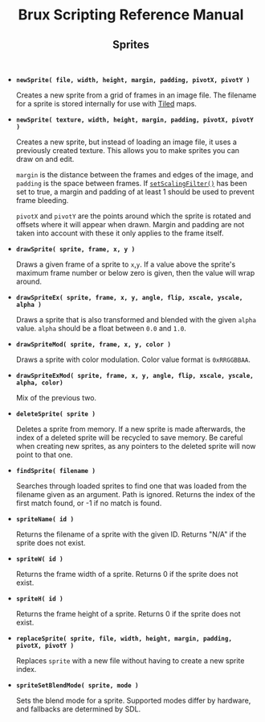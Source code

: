 # <center>**Brux Scripting Reference Manual**</center>
## <center>Sprites</center>



&nbsp;

* <a name="newSprite"></a>**`newSprite( file, width, height, margin, padding, pivotX, pivotY )`**

  Creates a new sprite from a grid of frames in an image file. The filename for a sprite is stored internally for use with [Tiled](https://mapeditor.org) maps.

* <a name="newSprite"></a>**`newSprite( texture, width, height, margin, padding, pivotX, pivotY )`**

  Creates a new sprite, but instead of loading an image file, it uses a previously created texture. This allows you to make sprites you can draw on and edit.

  `margin` is the distance between the frames and edges of the image, and `padding` is the space between frames. If [`setScalingFilter()`](graphics.md#setScalingFilter) has been set to true, a margin and padding of at least 1 should be used to prevent frame bleeding.

  `pivotX` and `pivotY` are the points around which the sprite is rotated and offsets where it will appear when drawn. Margin and padding are not taken into account with these it only applies to the frame itself.

* <a name="drawSprite"></a>**`drawSprite( sprite, frame, x, y )`**

  Draws a given frame of a sprite to `x`,`y`. If a value above the sprite's maximum frame number or below zero is given, then the value will wrap around.

* <a name="drawSpriteEx"></a>**`drawSpriteEx( sprite, frame, x, y, angle, flip, xscale, yscale, alpha )`**

  Draws a sprite that is also transformed and blended with the given `alpha` value. `alpha` should be a float between `0.0` and `1.0`.

* <a name="drawSpriteMod"></a>**`drawSpriteMod( sprite, frame, x, y, color )`**

  Draws a sprite with color modulation. Color value format is `0xRRGGBBAA`.

* <a name="drawSpriteExMod"></a>**`drawSpriteExMod( sprite, frame, x, y, angle, flip, xscale, yscale, alpha, color)`**

  Mix of the previous two.

* <a name="deleteSprite"></a>**`deleteSprite( sprite )`**

  Deletes a sprite from memory. If a new sprite is made afterwards, the index of a deleted sprite will be recycled to save memory. Be careful when creating new sprites, as any pointers to the deleted sprite will now point to that one.

* <a name="findSprite"></a>**`findSprite( filename )`**

  Searches through loaded sprites to find one that was loaded from the filename given as an argument. Path is ignored. Returns the index of the first match found, or -1 if no match is found.

* <a name="spriteName"></a>**`spriteName( id )`**

  Returns the filename of a sprite with the given ID. Returns "N/A" if the sprite does not exist.

* <a name="spriteW"></a>**`spriteW( id )`**

  Returns the frame width of a sprite. Returns 0 if the sprite does not exist.

* <a name="spriteH"></a>**`spriteH( id )`**

  Returns the frame height of a sprite. Returns 0 if the sprite does not exist.

* <a name="replaceSprite"></a>**`replaceSprite( sprite, file, width, height, margin, padding, pivotX, pivotY )`**

  Replaces `sprite` with a new file without having to create a new sprite index.

* <a name="spriteSetBlendMode"></a>**`spriteSetBlendMode( sprite, mode )`**

  Sets the blend mode for a sprite. Supported modes differ by hardware, and fallbacks are determined by SDL.